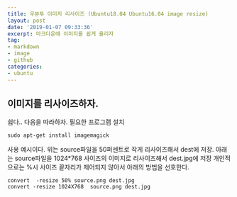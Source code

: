 ```yaml
---
title: 우분투 이미지 리사이즈 (Ubuntu18.04 Ubuntu16.04 image resize)
layout: post
date: '2019-01-07 09:33:36'
excerpt: 마크다운에 이미지를 쉽게 올리자
tag:
- markdown
- image
- github
categories:
- ubuntu
---
```


## 이미지를 리사이즈하자.

쉽다.. 다음을 따라하자.
필요한 프로그램 설치

	sudo apt-get install imagemagick

사용 예시이다. 
위는 source파일을 50퍼센트로 작게 리사이즈해서 dest에 저장.
아래는 source파일을 1024*768 사이즈의 이미지로 리사이즈해서 dest.jpg에 저장
개인적으로는 %시 사이즈 끝자리가 제어되지 않아서 아래의 방법을 선호한다.
	
	convert  -resize 50% source.png dest.jpg
	convert -resize 1024X768  source.png dest.jpg
